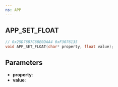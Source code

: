 ```yaml
---
ns: APP
---
```

## APP_SET_FLOAT

```c
// 0x25D7687C68E0DAA4 0xF3076135
void APP_SET_FLOAT(char* property, float value);
```


## Parameters
* **property**: 
* **value**: 

